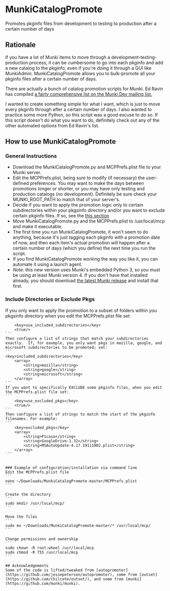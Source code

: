 # MunkiCatalogPromote
Promotes pkginfo files from development to testing to production after a certain number of days

## Rationale
If you have a lot of Munki items to move through a development-testing-production process, it can be cumbersome to go into each pkginfo and add a new catalog to the pkginfo, even if you're doing it through a GUI like MunkiAdmin. MunkiCatalogPromote allows you to bulk-promote all your pkginfo files after a certain number of days.

There are actually a bunch of catalog promotion scripts for Munki. Ed Ravin has compiled [a fairly comprehensive list on the Munki Dev mailing list.](https://groups.google.com/d/msg/munki-dev/w5fAMwzeMmM/s_-ri2nGAgAJ)

I wanted to create something simple for what I want, which is just to move every pkginfo through after a certain number of days. I also wanted to practice some more Python, so this script was a good excuse to do so. If this script doesn't do what you want to do, definitely check out any of the other automated options from Ed Ravin's list.

## How to use MunkiCatalogPromote
### General Instructions
- Download the MunkiCatalogPromote.py and MCPPrefs.plist file to your Munki server.
- Edit the MCPPrefs.plist, being sure to modify (if necessary) the user-defined preferences. You may want to make the days between promotions longer or shorter, or you may have only testing and production catalogs (no development). Definitely be sure check your MUNKI_ROOT_PATH to match that of your server's.
- Decide if you want to apply the promotion logic only to certain subdirectories within your pkgsinfo directory and/or you want to exclude certain pkginfo files. If so, see the [this section](#Include-Directories-or-Exclude-Pkgs)
- Move MunkiCatalogPromote.py and the MCPPrefs.plist to /usr/local/mcp and make it executable.
- The first time you run MunkiCatalogPromote, it won't seem to do anything, because it's just tagging each pkginfo with a promotion date of now, and then each item's actual promotion will happen after a certain number of days (which you define) the next time you run the script.
- If you find MunkiCatalogPromote working the way you like it, you can automate it using a launch agent.
- *Note*: this new version uses Munki's embedded Python 3, so you must be using at least Munki version 4. If you don't have that installed already, you should download [the latest Munki release](https://github.com/munki/munki/releases/latest) and install that first.

### Include Directories or Exclude Pkgs
If you only want to apply the proimotion to a subset of folders within you pkgsinfo directory when you edit the MCPPrefs.plist file set:
````
	<key>use_included_subdirectories</key>
	<true/>
```
Then configure a list of strings that match your subdirectories exactly.  If, for eaxmple, you only want pkgs in mozilla, google, and microsoft subdirectories to be promoted; set:
```
<key>included_subdirectories</key>
	<array>
		<string>mozilla</string>
		<string>google</string>
		<string>microsoft</string>
	</array>
```
If you want to specifically EXCLUDE some pkginfo files, when you edit the MCPPrefs.plist file set:
```
	<key>use_excluded_pkgs</key>
	<true/>
```
Then configure a list of strings to match the start of the pkginfo filenames. For example:
```
	<key>excluded_pkgs</key>
	<array>
		<string>Picasa</string>
		<string>GoogleDrive-1.32</string>
		<string>MSAutoUpdate-4.17.19111002.plist</string>
	</array>
```


### Example of configuration/installation via command line
Edit the MCPPrefs.plist file
```
nano ~/Downloads/MunkiCatalogPromote-master/MCPPrefs.plist
```

Create the directory
```
sudo mkdir /usr/local/mcp/
```

Move the files
```
sudo mv ~/Downloads/MunkiCatalogPromote-master/* /usr/local/mcp/
```

Change permissions and ownership
```
sudo chown -R root:wheel /usr/local/mcp
sudo chmod -R 755 /usr/local/mcp
```

## Acknowledgements
Some of the code is lifted/tweaked from [autopromoter](https://github.com/jessepeterson/autopromoter), some from [outset](https://github.com/chilcote/outset/), and some from [munki](https://github.com/munki/munki).
